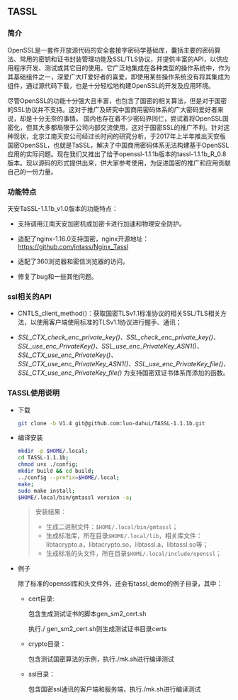 ## TASSL

### 简介

OpenSSL是一套件开放源代码的安全套接字密码学基础库，囊括主要的密码算法、常用的密钥和证书封装管理功能及SSL/TLS协议，并提供丰富的API，以供应用程序开发、测试或其它目的使用。它广泛地集成在各种类型的操作系统中，作为其基础组件之一，深爱广大IT爱好者的喜爱。即使用某些操作系统没有将其集成为组件，通过源代码下载，也是十分轻松地构建OpenSSL的开发及应用环境。

尽管OpenSSL的功能十分强大且丰富，也包含了国密的相关算法，但是对于国密的SSL协议并不支持。这对于推广及研究中国商用密码体系的广大密码爱好者来说，却是十分无奈的事情。
 国内也存在着不少密码界同仁，尝试着将OpenSSL国密化，但其大多都局限于公司内部交流使用，这对于国密SSL的推广不利。针对这种现状，北京江南天安公司经过长时间的研究分析，于2017年上半年推出天安版国密OpenSSL，也就是TaSSL，解决了中国商用密码体系无法构建基于OpenSSL应用的实际问题。现在我们又推出了给予openssl-1.1.1b版本的tassl-1.1.1b_R_0.8版本。现以源码的形式提供出来，供大家参考使用，为促进国密的推广和应用贡献自己的一份力量。

### 功能特点

天安TaSSL-1.1.1b_v1.0版本的功能特点：

- 支持调用江南天安加密机或加密卡进行加速和物理安全防护。

- 适配了nginx-1.16.0支持国密，nginx开源地址：https://github.com/jntass/Nginx_Tassl

- 适配了360浏览器和密信浏览器的访问。

- 修复了bug和一些其他问题。

### ssl相关的API

- CNTLS_client_method()：获取国密TLSv1.1标准协议的相关SSL/TLS相关方法，以使用客户端使用标准的TLSv1.1协议进行握手、通讯；

- *SSL_CTX_check_enc_private_key()、SSL_check_enc_private_key()、SSL_use_enc_PrivateKey()、SSL_use_enc_PrivateKey_ASN1()、SSL_CTX_use_enc_PrivateKey()、SSL_CTX_use_enc_PrivateKey_ASN1()、SSL_use_enc_PrivateKey_file()、SSL_CTX_use_enc_PrivateKey_file()*
  为支持国密双证书体系而添加的函数。

### TASSL使用说明
- 下载

  ```bash
  git clone -b V1.4 git@github.com:luo-dahui/TASSL-1.1.1b.git
  ```

- 编译安装

  ```bash
  mkdir -p $HOME/.local;
  cd TASSL-1.1.1b;
  chmod u+x ./config;
  mkdir build && cd build;
  ../config --prefix=$HOME/.local;
  make;
  sudo make install;
  $HOME/.local/bin/gmtassl version -a;
  ```

  > 安装结果：
  > - 生成二进制文件：`$HOME/.local/bin/gmtassl`；
  > - 生成标准库，所在目录`$HOME/.local/lib`，相关库文件：libtacrypto.a，libtacrypto.so，libtassl.a，libtassl.so等；
  > - 生成标准的头文件，所在目录`$HOME/.local/include/openssl`；

- 例子

  除了标准的openssl库和头文件外，还会有tassl_demo的例子目录，其中：

  - cert目录:

    包含生成测试证书的脚本gen_sm2_cert.sh

    执行./ gen_sm2_cert.sh则生成测试证书目录certs

  - crypto目录：

    包含测试国密算法的示例，执行./mk.sh进行编译测试

  - ssl目录：

    包含国密ssl通讯的客户端和服务端，执行./mk.sh进行编译测试

    
